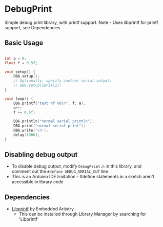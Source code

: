 DebugPrint
=============

Simple debug print library, with printf support.
Note - Uses libprintf for printf support, see Dependencies

## Basic Usage

```cpp

int a = 0;
float f = 0.5f;

void setup() {
    DBG.setup();
    // Optionally, specify another serial output:
    // DBG.setup(Serial2);
}

void loop() {
    DBG.printf("test %f %d\n", f, a);
    a++;
    f += 0.5f;
    
    DBG.println("normal serial println");
    DBG.print("normal serial print");
    DBG.write('\n');
    delay(1000);
}
```



## Disabling debug output
- To disable debug output, modify `DebugPrint.h` in this library, and comment 
  out the `#define DEBUG_SERIAL_OUT` line
- This is an Arduino IDE limitation - #define statements in a sketch aren't accessible in library code

## Dependencies
- [Libprintf](https://github.com/embeddedartistry/arduino-printf) by Embedded Artistry
    - This can be installed through Library Manager by searching for 'Libprintf'
    
    
